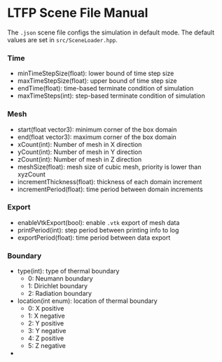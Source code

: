 # LTFP Scene File Manual

The `.json` scene file configs the simulation in default mode. The default values are set in `src/SceneLoader.hpp`.

### Time
- minTimeStepSize(float): lower bound of time step size
- maxTimeStepSize(float): upper bound of time step size
- endTime(float): time-based terminate condition of simulation
- maxTimeSteps(int): step-based terminate condition of simulation

### Mesh 
- start(float vector3): minimum corner of the box domain
- end(float vector3): maximum corner of the box domain
- xCount(int): Number of mesh in X direction
- yCount(int): Number of mesh in Y direction
- zCount(int): Number of mesh in Z direction
- meshSize(float): mesh size of cubic mesh, priority is lower than xyzCount
- incrementThickness(float): thickness of each domain increment
- incrementPeriod(float): time period between domain increments

### Export
- enableVtkExport(bool): enable `.vtk` export of mesh data
- printPeriod(int): step period between printing info to log 
- exportPeriod(float): time period between data export

### Boundary
- type(int): type of thermal boundary
    - 0: Neumann boundary
    - 1: Dirichlet boundary
    - 2: Radiation boundary
- location(int enum): location of thermal boundary
    - 0: X positive
    - 1: X negative
    - 2: Y positive
    - 3: Y negative
    - 4: Z positive
    - 5: Z negative
- 